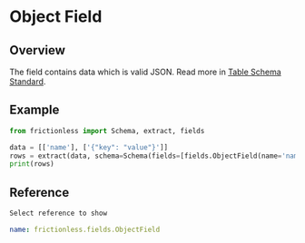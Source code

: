 # Object Field

## Overview

The field contains data which is valid JSON. Read more in [Table Schema Standard](https://specs.frictionlessdata.io/table-schema/#object).

## Example

```python script tabs=Python
from frictionless import Schema, extract, fields

data = [['name'], ['{"key": "value"}']]
rows = extract(data, schema=Schema(fields=[fields.ObjectField(name='name')]))
print(rows)
```

## Reference

```markdown tabs=Select
Select reference to show
```

```yaml reference tabs=ObjectField
name: frictionless.fields.ObjectField
```
